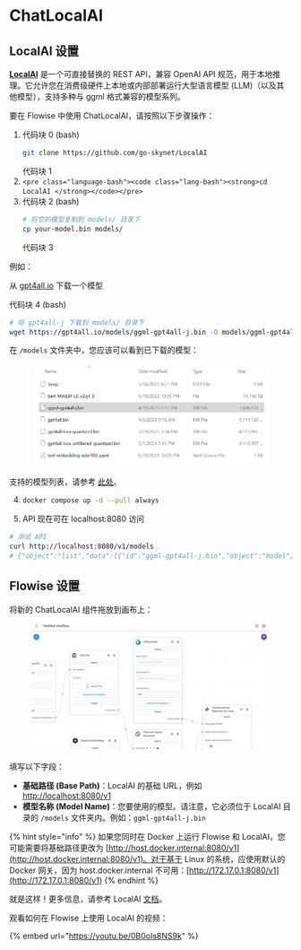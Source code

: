 # ChatLocalAI

## LocalAI 设置

[**LocalAI**](https://github.com/go-skynet/LocalAI) 是一个可直接替换的 REST API，兼容 OpenAI API 规范，用于本地推理。它允许您在消费级硬件上本地或内部部署运行大型语言模型 (LLM)（以及其他模型），支持多种与 ggml 格式兼容的模型系列。

要在 Flowise 中使用 ChatLocalAI，请按照以下步骤操作：

1. 代码块 0 (bash)
   ```bash
   git clone https://github.com/go-skynet/LocalAI
   ```
   代码块 1
2. `<pre class="language-bash"><code class="lang-bash"><strong>cd LocalAI
   </strong></code></pre>`
3. 代码块 2 (bash)
   ```bash
   # 将您的模型复制到 models/ 目录下
   cp your-model.bin models/
   ```
   代码块 3

例如：

从 [gpt4all.io](https://gpt4all.io/index.html) 下载一个模型

代码块 4 (bash)
```bash
# 将 gpt4all-j 下载到 models/ 目录下
wget https://gpt4all.io/models/ggml-gpt4all-j.bin -O models/ggml-gpt4all-j
```

在 `/models` 文件夹中，您应该可以看到已下载的模型：

<figure><img src="../../../.gitbook/assets/image (22) (1).png" alt=""><figcaption></figcaption></figure>

支持的模型列表，请参考 [此处](https://localai.io/model-compatibility/index.html)。

4. ```bash
   docker compose up -d --pull always
   ```
5. API 现在可在 localhost:8080 访问

```bash
# 测试 API
curl http://localhost:8080/v1/models
# {"object":"list","data":[{"id":"ggml-gpt4all-j.bin","object":"model"}]}
```

## Flowise 设置

将新的 ChatLocalAI 组件拖放到画布上：

<figure><img src="../../../.gitbook/assets/image (39).png" alt=""><figcaption></figcaption></figure>

填写以下字段：

* **基础路径 (Base Path)**：LocalAI 的基础 URL，例如 [http://localhost:8080/v1](http://localhost:8080/v1)
* **模型名称 (Model Name)**：您要使用的模型。请注意，它必须位于 LocalAI 目录的 `/models` 文件夹内。例如：`ggml-gpt4all-j.bin`

{% hint style="info" %}
如果您同时在 Docker 上运行 Flowise 和 LocalAI，您可能需要将基础路径更改为 [http://host.docker.internal:8080/v1](http://host.docker.internal:8080/v1)。对于基于 Linux 的系统，应使用默认的 Docker 网关，因为 host.docker.internal 不可用：[http://172.17.0.1:8080/v1](http://172.17.0.1:8080/v1)
{% endhint %}

就是这样！更多信息，请参考 LocalAI [文档](https://localai.io/basics/getting_started/index.html)。

观看如何在 Flowise 上使用 LocalAI 的视频：

{% embed url="https://youtu.be/0B0oIs8NS9k" %}
